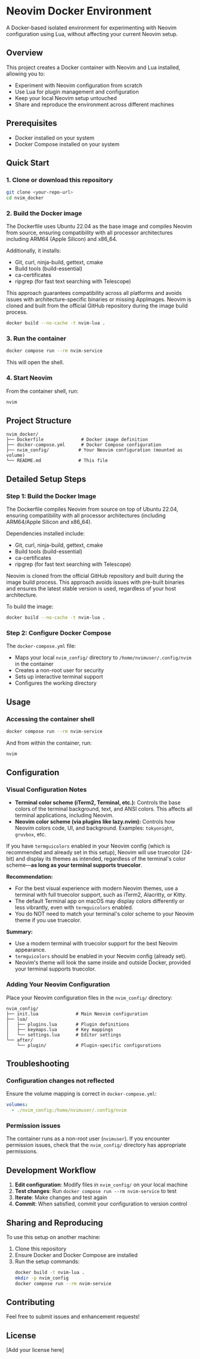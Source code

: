 # Neovim Docker Environment

A Docker-based isolated environment for experimenting with Neovim configuration using Lua, without affecting your current Neovim setup.

## Overview

This project creates a Docker container with Neovim and Lua installed, allowing you to:
- Experiment with Neovim configuration from scratch
- Use Lua for plugin management and configuration
- Keep your local Neovim setup untouched
- Share and reproduce the environment across different machines

## Prerequisites

- Docker installed on your system
- Docker Compose installed on your system

## Quick Start

### 1. Clone or download this repository

```bash
git clone <your-repo-url>
cd nvim_docker
```

### 2. Build the Docker image

The Dockerfile uses Ubuntu 22.04 as the base image and compiles Neovim from source, ensuring compatibility with all processor architectures including ARM64 (Apple Silicon) and x86_64.

Additionally, it installs:
- Git, curl, ninja-build, gettext, cmake
- Build tools (build-essential)
- ca-certificates
- ripgrep (for fast text searching with Telescope)

This approach guarantees compatibility across all platforms and avoids issues with architecture-specific binaries or missing AppImages. Neovim is cloned and built from the official GitHub repository during the image build process.

```bash
docker build --no-cache -t nvim-lua .
```

### 3. Run the container

```bash
docker compose run --rm nvim-service
```

This will open the shell.

### 4. Start Neovim

From the container shell, run:

```bash
nvim
```

## Project Structure

```
nvim_docker/
├── Dockerfile              # Docker image definition
├── docker-compose.yml      # Docker Compose configuration
├── nvim_config/           # Your Neovim configuration (mounted as volume)
└── README.md              # This file
```

## Detailed Setup Steps

### Step 1: Build the Docker Image

The Dockerfile compiles Neovim from source on top of Ubuntu 22.04, ensuring compatibility with all processor architectures (including ARM64/Apple Silicon and x86_64).

Dependencies installed include:
- Git, curl, ninja-build, gettext, cmake
- Build tools (build-essential)
- ca-certificates
- ripgrep (for fast text searching with Telescope)

Neovim is cloned from the official GitHub repository and built during the image build process. This approach avoids issues with pre-built binaries and ensures the latest stable version is used, regardless of your host architecture.

To build the image:

```bash
docker build --no-cache -t nvim-lua .
```

### Step 2: Configure Docker Compose

The `docker-compose.yml` file:
- Maps your local `nvim_config/` directory to `/home/nvimuser/.config/nvim` in the container
- Creates a non-root user for security
- Sets up interactive terminal support
- Configures the working directory

## Usage

### Accessing the container shell

```bash
docker compose run --rm nvim-service
```

And from within the container, run:

```bash
nvim
```

## Configuration

### Visual Configuration Notes

- **Terminal color scheme (iTerm2, Terminal, etc.):** Controls the base colors of the terminal background, text, and ANSI colors. This affects all terminal applications, including Neovim.
- **Neovim color scheme (via plugins like lazy.nvim):** Controls how Neovim colors code, UI, and background. Examples: `tokyonight`, `gruvbox`, etc.

If you have `termguicolors` enabled in your Neovim config (which is recommended and already set in this setup), Neovim will use truecolor (24-bit) and display its themes as intended, regardless of the terminal's color scheme—**as long as your terminal supports truecolor**.

**Recommendation:**
- For the best visual experience with modern Neovim themes, use a terminal with full truecolor support, such as iTerm2, Alacritty, or Kitty.
- The default Terminal app on macOS may display colors differently or less vibrantly, even with `termguicolors` enabled.
- You do NOT need to match your terminal's color scheme to your Neovim theme if you use truecolor.

**Summary:**
- Use a modern terminal with truecolor support for the best Neovim appearance.
- `termguicolors` should be enabled in your Neovim config (already set).
- Neovim's theme will look the same inside and outside Docker, provided your terminal supports truecolor.

### Adding Your Neovim Configuration

Place your Neovim configuration files in the `nvim_config/` directory:

```
nvim_config/
├── init.lua              # Main Neovim configuration
├── lua/
│   ├── plugins.lua       # Plugin definitions
│   ├── keymaps.lua       # Key mappings
│   └── settings.lua      # Editor settings
└── after/
    └── plugin/           # Plugin-specific configurations
```

## Troubleshooting

### Configuration changes not reflected

Ensure the volume mapping is correct in `docker-compose.yml`:

```yaml
volumes:
  - ./nvim_config:/home/nvimuser/.config/nvim
```

### Permission issues

The container runs as a non-root user (`nvimuser`). If you encounter permission issues, check that the `nvim_config/` directory has appropriate permissions.

## Development Workflow

1. **Edit configuration**: Modify files in `nvim_config/` on your local machine
2. **Test changes**: Run `docker compose run --rm nvim-service` to test
3. **Iterate**: Make changes and test again
4. **Commit**: When satisfied, commit your configuration to version control

## Sharing and Reproducing

To use this setup on another machine:

1. Clone this repository
2. Ensure Docker and Docker Compose are installed
3. Run the setup commands:
   ```bash
   docker build -t nvim-lua .
   mkdir -p nvim_config
   docker compose run --rm nvim-service
   ```

## Contributing

Feel free to submit issues and enhancement requests!

## License

[Add your license here] 
